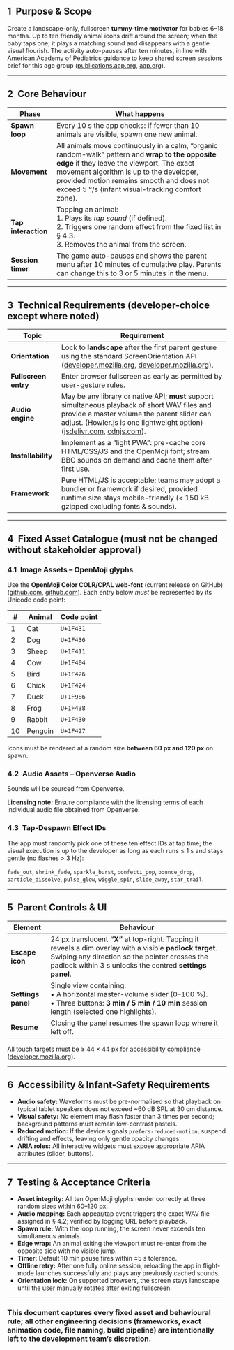 ## 1 Purpose & Scope

Create a landscape-only, fullscreen **tummy-time motivator** for babies 6–18 months. Up to ten friendly animal icons drift around the screen; when the baby taps one, it plays a matching sound and disappears with a gentle visual flourish. The activity auto-pauses after ten minutes, in line with American Academy of Pediatrics guidance to keep shared screen sessions brief for this age group ([publications.aap.org][1], [aap.org][2]).

---

## 2 Core Behaviour

| Phase               | What happens                                                                                                                                                                                                                                                                              |
| ------------------- | ----------------------------------------------------------------------------------------------------------------------------------------------------------------------------------------------------------------------------------------------------------------------------------------- |
| **Spawn loop**      | Every 10 s the app checks: if fewer than 10 animals are visible, spawn one new animal.                                                                                                                                                                                                    |
| **Movement**        | All animals move continuously in a calm, “organic random-walk” pattern and **wrap to the opposite edge** if they leave the viewport. The exact movement algorithm is up to the developer, provided motion remains smooth and does not exceed 5 °/s (infant visual-tracking comfort zone). |
| **Tap interaction** | Tapping an animal:<br>1. Plays its *tap sound* (if defined).<br>2. Triggers one random effect from the fixed list in § 4.3.<br>3. Removes the animal from the screen.                                                                                                                     |
| **Session timer**   | The game auto-pauses and shows the parent menu after 10 minutes of cumulative play. Parents can change this to 3 or 5 minutes in the menu.                                                                                                                                                |

---

## 3 Technical Requirements (developer-choice except where noted)

| Topic                | Requirement                                                                                                                                                                                                                      |
| -------------------- | -------------------------------------------------------------------------------------------------------------------------------------------------------------------------------------------------------------------------------- |
| **Orientation**      | Lock to **landscape** after the first parent gesture using the standard ScreenOrientation API ([developer.mozilla.org][3], [developer.mozilla.org][4]).                                                                          |
| **Fullscreen entry** | Enter browser fullscreen as early as permitted by user-gesture rules.                                                                                                                                                            |
| **Audio engine**     | May be any library or native API; **must** support simultaneous playback of short WAV files and provide a master volume the parent slider can adjust. (Howler.js is one lightweight option) ([jsdelivr.com][5], [cdnjs.com][6]). |
| **Installability**   | Implement as a “light PWA”: pre-cache core HTML/CSS/JS and the OpenMoji font; stream BBC sounds on demand and cache them after first use.                                                                                        |
| **Framework**        | Pure HTML/JS is acceptable; teams may adopt a bundler or framework if desired, provided runtime size stays mobile-friendly (< 150 kB gzipped excluding fonts & sounds).                                                          |

---

## 4 Fixed Asset Catalogue (must not be changed without stakeholder approval)

### 4.1 Image Assets – OpenMoji glyphs

Use the **OpenMoji Color COLR/CPAL web-font** (current release on GitHub) ([github.com][7], [github.com][8]).
Each entry below *must* be represented by its Unicode code point:

| #  | Animal  | Code point |
| -- | ------- | ---------- |
| 1  | Cat     | `U+1F431`  |
| 2  | Dog     | `U+1F436`  |
| 3  | Sheep   | `U+1F411`  |
| 4  | Cow     | `U+1F404`  |
| 5  | Bird    | `U+1F426`  |
| 6  | Chick   | `U+1F424`  |
| 7  | Duck    | `U+1F986`  |
| 8  | Frog    | `U+1F438`  |
| 9  | Rabbit  | `U+1F430`  |
| 10 | Penguin | `U+1F427`  |

Icons must be rendered at a random size **between 60 px and 120 px** on spawn.

### 4.2 Audio Assets – Openverse Audio

Sounds will be sourced from Openverse.

**Licensing note:** Ensure compliance with the licensing terms of each individual audio file obtained from Openverse.

### 4.3 Tap-Despawn Effect IDs

The app must randomly pick one of these ten effect IDs at tap time; the visual execution is up to the developer as long as each runs ≤ 1 s and stays gentle (no flashes > 3 Hz):

`fade_out`, `shrink_fade`, `sparkle_burst`, `confetti_pop`, `bounce_drop`, `particle_dissolve`, `pulse_glow`, `wiggle_spin`, `slide_away`, `star_trail`.

---

## 5 Parent Controls & UI

| Element            | Behaviour                                                                                                                                                                                                               |
| ------------------ | ----------------------------------------------------------------------------------------------------------------------------------------------------------------------------------------------------------------------- |
| **Escape icon**    | 24 px translucent **“X”** at top-right. Tapping it reveals a dim overlay with a visible **padlock target**. Swiping any direction so the pointer crosses the padlock within 3 s unlocks the centred **settings panel**. |
| **Settings panel** | Single view containing:<br>• A horizontal master-volume slider (0–100 %).<br>• Three buttons: **3 min / 5 min / 10 min** session length (selected one highlights).                                                      |
| **Resume**         | Closing the panel resumes the spawn loop where it left off.                                                                                                                                                             |

All touch targets must be ≥ 44 × 44 px for accessibility compliance ([developer.mozilla.org][12]).

---

## 6 Accessibility & Infant-Safety Requirements

* **Audio safety:** Waveforms must be pre-normalised so that playback on typical tablet speakers does not exceed \~60 dB SPL at 30 cm distance.
* **Visual safety:** No element may flash faster than 3 times per second; background patterns must remain low-contrast pastels.
* **Reduced motion:** If the device signals `prefers-reduced-motion`, suspend drifting and effects, leaving only gentle opacity changes.
* **ARIA roles:** All interactive widgets must expose appropriate ARIA attributes (slider, buttons).

---

## 7 Testing & Acceptance Criteria

* **Asset integrity:** All ten OpenMoji glyphs render correctly at three random sizes within 60–120 px.
* **Audio mapping:** Each appear/tap event triggers the exact WAV file assigned in § 4.2; verified by logging URL before playback.
* **Spawn rule:** With the loop running, the screen never exceeds ten simultaneous animals.
* **Edge wrap:** An animal exiting the viewport must re-enter from the opposite side with no visible jump.
* **Timer:** Default 10 min pause fires within ±5 s tolerance.
* **Offline retry:** After one fully online session, reloading the app in flight-mode launches successfully and plays any previously cached sounds.
* **Orientation lock:** On supported browsers, the screen stays landscape until the user manually rotates after exiting fullscreen.

---

### This document captures every fixed asset and behavioural rule; all other engineering decisions (frameworks, exact animation code, file naming, build pipeline) are intentionally left to the development team’s discretion.

[1]: https://publications.aap.org/pediatriccare/book/342/chapter/5742710/Promoting-Physical-Activity?utm_source=chatgpt.com "Promoting Physical Activity | American Academy of Pediatrics"
[2]: https://www.aap.org/en/patient-care/media-and-children/?srsltid=AfmBOoqUHpvPGldz19Y9qCLcGsuInzzSzq14w-7oqLq0QNy75-PG-XxS&utm_source=chatgpt.com "Media and Children - AAP"
[3]: https://developer.mozilla.org/en-US/docs/Web/API/ScreenOrientation/lock?utm_source=chatgpt.com "ScreenOrientation: lock() method - Web APIs - MDN Web Docs"
[4]: https://developer.mozilla.org/en-US/docs/Web/API/CSS_Object_Model/Managing_screen_orientation?utm_source=chatgpt.com "Managing screen orientation - Web APIs | MDN"
[5]: https://www.jsdelivr.com/package/npm/howler?utm_source=chatgpt.com "howler CDN by jsDelivr - A CDN for npm and GitHub"
[6]: https://cdnjs.com/libraries/howler?utm_source=chatgpt.com "howler - Libraries - cdnjs - The #1 free and open source CDN built to ..."
[7]: https://github.com/hfg-gmuend/openmoji/releases?utm_source=chatgpt.com "Releases · hfg-gmuend/openmoji - GitHub"
[8]: https://github.com/hfg-gmuend/openmoji?utm_source=chatgpt.com "hfg-gmuend/openmoji: Open source emojis for designers ... - GitHub"
[9]: https://sound-effects.bbcrewind.co.uk/?utm_source=chatgpt.com "BBC Sound Effects"
[10]: https://sound-effects.bbcrewind.co.uk/licensing?utm_source=chatgpt.com "Licensing | BBC Sound Effects"
[11]: https://pitchfork.com/news/bbc-releases-over-16000-archival-sound-samples?utm_source=chatgpt.com "BBC Releases Over 16,000 Archival Sound Samples"
[12]: https://developer.mozilla.org/en-US/docs/Web/API/ScreenOrientation?utm_source=chatgpt.com "ScreenOrientation - Web APIs | MDN"